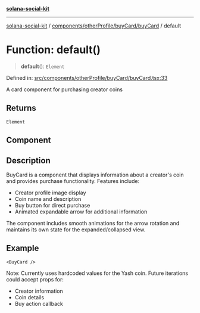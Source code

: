 [**solana-social-kit**](../../../../../README.md)

***

[solana-social-kit](../../../../../README.md) / [components/otherProfile/buyCard/buyCard](../README.md) / default

# Function: default()

> **default**(): `Element`

Defined in: [src/components/otherProfile/buyCard/buyCard.tsx:33](https://github.com/SendArcade/solana-social-starter/blob/03568260ca96ed63f77049843c721de1cb011893/src/components/otherProfile/buyCard/buyCard.tsx#L33)

A card component for purchasing creator coins

## Returns

`Element`

## Component

## Description

BuyCard is a component that displays information about a creator's coin
and provides purchase functionality. Features include:
- Creator profile image display
- Coin name and description
- Buy button for direct purchase
- Animated expandable arrow for additional information

The component includes smooth animations for the arrow rotation and
maintains its own state for the expanded/collapsed view.

## Example

```tsx
<BuyCard />
```

Note: Currently uses hardcoded values for the Yash coin.
Future iterations could accept props for:
- Creator information
- Coin details
- Buy action callback
